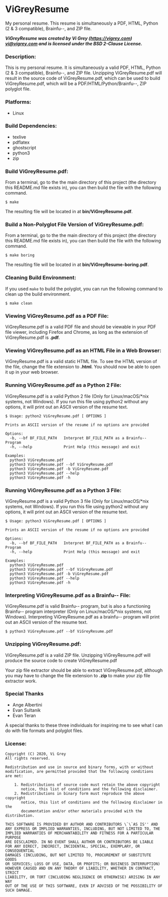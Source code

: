 # ViGreyResume

My personal resume.  This resume is simultaneously a PDF, HTML, Python (2 & 3 compatible), Brainfu--, and ZIP file.

**_ViGreyResume was created by Vi Grey (https://vigrey.com) <vi@vigrey.com> and is licensed under the BSD 2-Clause License._**

### Description:

This is my personal resume.  It is simultaneously a valid PDF, HTML, Python (2 & 3 compatible), Brainfu--, and ZIP file.  Unzipping ViGreyResume.pdf will result in the source code of ViGreyResume.pdf, which can be used to build ViGreyResume.pdf, which will be a PDF/HTML/Python/Brainfu--, ZIP polyglot file.

### Platforms:
- Linux

### Build Dependencies:
- texlive
- pdflatex
- ghostscript
- python3
- zip

### Build ViGreyResume.pdf:

From a terminal, go to the the main directory of this project (the directory this README.md file exists in), you can then build the file with the following command.

    $ make

The resulting file will be located in at **bin/ViGreyResume.pdf**.

### Build a Non-Polyglot File Version of ViGreyResume.pdf:

From a terminal, go to the the main directory of this project (the directory this README.md file exists in), you can then build the file with the following command.

    $ make boring

The resulting file will be located in at **bin/ViGreyResume-boring.pdf**.

### Cleaning Build Environment:

If you used `make` to build the polyglot, you can run the following command to clean up the build environment.

    $ make clean

### Viewing ViGreyResume.pdf as a PDF File:

ViGreyResume.pdf is a valid PDF file and should be viewable in your PDF file viewer, including Firefox and Chrome, as long as the extension of ViGreyResume.pdf is **.pdf**.

### Viewing ViGreyResume.pdf as an HTML File in a Web Browser:

ViGreyResume.pdf is a valid static HTML file.  To see the HTML version of the file, change the file extension to **.html**.  You should now be able to open it up in your web browser.

### Running ViGreyResume.pdf as a Python 2 File:

ViGreyResume.pdf is a valid Python 2 file (Only for Linux/macOS/\*nix systems, not Windows).  If you run this file using python2 without any options, it will print out an ASCII version of the resume text.

    $ Usage: python2 ViGreyResume.pdf [ OPTIONS ] 

    Prints an ASCII version of the resume if no options are provided

    Options:
      -b, --bf BF_FILE_PATH   Interpret BF_FILE_PATH as a Brainfu-- Program
      -h, --help              Print Help (this message) and exit

    Examples:
      python3 ViGreyResume.pdf
      python3 ViGreyResume.pdf --bf ViGreyResume.pdf
      python3 ViGreyResume.pdf -b ViGreyResume.pdf
      python3 ViGreyResume.pdf --help
      python3 ViGreyResume.pdf -h

### Running ViGreyResume.pdf as a Python 3 File:

ViGreyResume.pdf is a valid Python 3 file (Only for Linux/macOS/\*nix systems, not Windows).  If you run this file using python2 without any options, it will print out an ASCII version of the resume text.

    $ Usage: python3 ViGreyResume.pdf [ OPTIONS ] 

    Prints an ASCII version of the resume if no options are provided

    Options:
      -b, --bf BF_FILE_PATH   Interpret BF_FILE_PATH as a Brainfu-- Program
      -h, --help              Print Help (this message) and exit

    Examples:
      python3 ViGreyResume.pdf
      python3 ViGreyResume.pdf --bf ViGreyResume.pdf
      python3 ViGreyResume.pdf -b ViGreyResume.pdf
      python3 ViGreyResume.pdf --help
      python3 ViGreyResume.pdf -h

### Interpreting ViGreyResume.pdf as a Brainfu-- File:

ViGreyResume.pdf is valid Brainfu-- program, but is also a functioning Brainfu-- program interpreter (Only on Linux/macOS/\*nix systems, not Windows).  Interpreting ViGreyResume.pdf as a brainfu-- program will print out an ASCII version of the resume text.

    $ python3 ViGreyResume.pdf --bf ViGreyResume.pdf

### Unzipping ViGreyResume.pdf:

ViGreyResume.pdf is a valid ZIP file.  Unzipping ViGreyResume.pdf will produce the source code to create ViGreyResume.pdf

Your zip file extractor should be able to extract ViGreyResume.pdf, although you may have to change the file extension to **.zip** to make your zip file extractor work.

### Special Thanks

- Ange Albertini
- Evan Sultanik
- Evan Teran

A special thanks to these three individuals for inspiring me to see what I can do with file formats and polyglot files.

### License:
    Copyright (C) 2020, Vi Grey
    All rights reserved.

    Redistribution and use in source and binary forms, with or without
    modification, are permitted provided that the following conditions
    are met:

        1. Redistributions of source code must retain the above copyright
           notice, this list of conditions and the following disclaimer.
        2. Redistributions in binary form must reproduce the above copyright
           notice, this list of conditions and the following disclaimer in the
           documentation and/or other materials provided with the distribution.

    THIS SOFTWARE IS PROVIDED BY AUTHOR AND CONTRIBUTORS \`\`AS IS'' AND
    ANY EXPRESS OR IMPLIED WARRANTIES, INCLUDING, BUT NOT LIMITED TO, THE
    IMPLIED WARRANTIES OF MERCHANTABILITY AND FITNESS FOR A PARTICULAR PURPOSE
    ARE DISCLAIMED. IN NO EVENT SHALL AUTHOR OR CONTRIBUTORS BE LIABLE
    FOR ANY DIRECT, INDIRECT, INCIDENTAL, SPECIAL, EXEMPLARY, OR CONSEQUENTIAL
    DAMAGES (INCLUDING, BUT NOT LIMITED TO, PROCUREMENT OF SUBSTITUTE GOODS
    OR SERVICES; LOSS OF USE, DATA, OR PROFITS; OR BUSINESS INTERRUPTION)
    HOWEVER CAUSED AND ON ANY THEORY OF LIABILITY, WHETHER IN CONTRACT, STRICT
    LIABILITY, OR TORT (INCLUDING NEGLIGENCE OR OTHERWISE) ARISING IN ANY WAY
    OUT OF THE USE OF THIS SOFTWARE, EVEN IF ADVISED OF THE POSSIBILITY OF
    SUCH DAMAGE.
